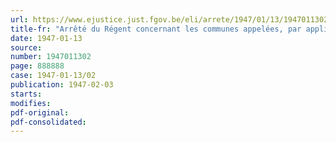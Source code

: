 ```yaml
---
url: https://www.ejustice.just.fgov.be/eli/arrete/1947/01/13/1947011302/justel
title-fr: "Arrêté du Régent concernant les communes appelées, par application de l'arrêté-loi du 2 décembre 1946, à dresser des plans d'aménagement de leur territoire"
date: 1947-01-13
source:
number: 1947011302
page: 888888
case: 1947-01-13/02
publication: 1947-02-03
starts:
modifies:
pdf-original:
pdf-consolidated:
---
```


